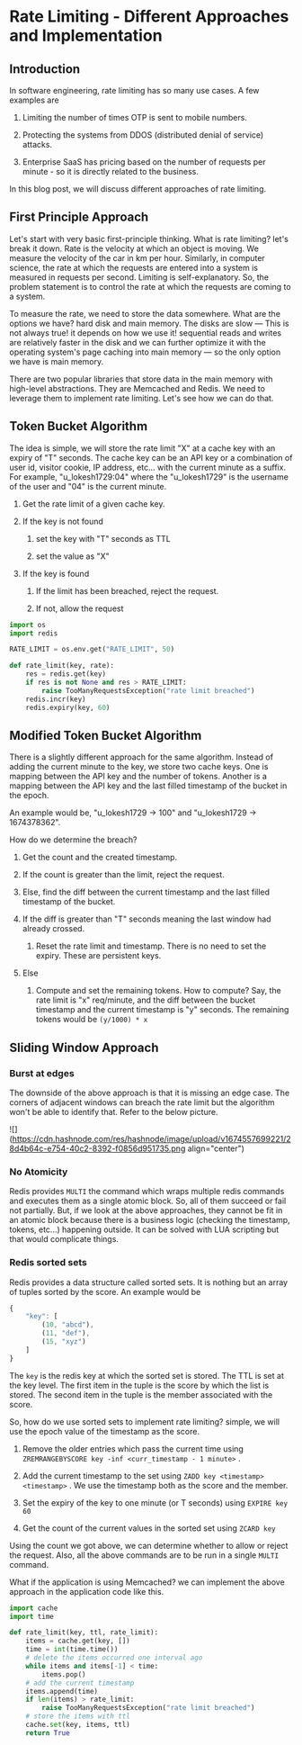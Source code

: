 # Rate Limiting - Different Approaches and Implementation

## Introduction

In software engineering, rate limiting has so many use cases. A few examples are

1. Limiting the number of times OTP is sent to mobile numbers.
    
2. Protecting the systems from DDOS (distributed denial of service) attacks.
    
3. Enterprise SaaS has pricing based on the number of requests per minute - so it is directly related to the business.
    

In this blog post, we will discuss different approaches of rate limiting.

## First Principle Approach

Let's start with very basic first-principle thinking. What is rate limiting? let's break it down. Rate is the velocity at which an object is moving. We measure the velocity of the car in km per hour. Similarly, in computer science, the rate at which the requests are entered into a system is measured in requests per second. Limiting is self-explanatory. So, the problem statement is to control the rate at which the requests are coming to a system.

To measure the rate, we need to store the data somewhere. What are the options we have? hard disk and main memory. The disks are slow — This is not always true! it depends on how we use it! sequential reads and writes are relatively faster in the disk and we can further optimize it with the operating system's page caching into main memory — so the only option we have is main memory.

There are two popular libraries that store data in the main memory with high-level abstractions. They are Memcached and Redis. We need to leverage them to implement rate limiting. Let's see how we can do that.

## Token Bucket Algorithm

The idea is simple, we will store the rate limit "X" at a cache key with an expiry of "T" seconds. The cache key can be an API key or a combination of user id, visitor cookie, IP address, etc... with the current minute as a suffix. For example, "u\_lokesh1729:04" where the "u\_lokesh1729" is the username of the user and "04" is the current minute.

1. Get the rate limit of a given cache key.
    
2. If the key is not found
    
    1. set the key with "T" seconds as TTL
        
    2. set the value as "X"
        
3. If the key is found
    
    1. If the limit has been breached, reject the request.
        
    2. If not, allow the request
        

```python
import os
import redis

RATE_LIMIT = os.env.get("RATE_LIMIT", 50)

def rate_limit(key, rate):
    res = redis.get(key)
    if res is not None and res > RATE_LIMIT:
        raise TooManyRequestsException("rate limit breached")
    redis.incr(key)
    redis.expiry(key, 60)
```

## Modified Token Bucket Algorithm

There is a slightly different approach for the same algorithm. Instead of adding the current minute to the key, we store two cache keys. One is mapping between the API key and the number of tokens. Another is a mapping between the API key and the last filled timestamp of the bucket in the epoch.

An example would be, "u\_lokesh1729 -&gt; 100" and "u\_lokesh1729 -&gt; 1674378362".

How do we determine the breach?

1. Get the count and the created timestamp.
    
2. If the count is greater than the limit, reject the request.
    
3. Else, find the diff between the current timestamp and the last filled timestamp of the bucket.
    
4. If the diff is greater than "T" seconds meaning the last window had already crossed.
    
    1. Reset the rate limit and timestamp. There is no need to set the expiry. These are persistent keys.
        
5. Else
    
    1. Compute and set the remaining tokens. How to compute? Say, the rate limit is "x" req/minute, and the diff between the bucket timestamp and the current timestamp is "y" seconds. The remaining tokens would be `(y/1000) * x`
        

## Sliding Window Approach

### Burst at edges

The downside of the above approach is that it is missing an edge case. The corners of adjacent windows can breach the rate limit but the algorithm won't be able to identify that. Refer to the below picture.

![](https://cdn.hashnode.com/res/hashnode/image/upload/v1674557699221/28d4b64c-e754-40c2-8392-f0856d951735.png align="center")

### No Atomicity

Redis provides `MULTI` the command which wraps multiple redis commands and executes them as a single atomic block. So, all of them succeed or fail not partially. But, if we look at the above approaches, they cannot be fit in an atomic block because there is a business logic (checking the timestamp, tokens, etc...) happening outside. It can be solved with LUA scripting but that would complicate things.

### Redis sorted sets

Redis provides a data structure called sorted sets. It is nothing but an array of tuples sorted by the score. An example would be

```javascript
{
    "key": [
        (10, "abcd"),
        (11, "def"),
        (15, "xyz")
    ]
}
```

The `key` is the redis key at which the sorted set is stored. The TTL is set at the key level. The first item in the tuple is the score by which the list is stored. The second item in the tuple is the member associated with the score.

So, how do we use sorted sets to implement rate limiting? simple, we will use the epoch value of the timestamp as the score.

1. Remove the older entries which pass the current time using `ZREMRANGEBYSCORE key -inf <curr_timestamp - 1 minute>` .
    
2. Add the current timestamp to the set using `ZADD key <timestamp> <timestamp>` . We use the timestamp both as the score and the member.
    
3. Set the expiry of the key to one minute (or T seconds) using `EXPIRE key 60`
    
4. Get the count of the current values in the sorted set using `ZCARD key`
    

Using the count we got above, we can determine whether to allow or reject the request. Also, all the above commands are to be run in a single `MULTI` command.

What if the application is using Memcached? we can implement the above approach in the application code like this.

```python
import cache
import time

def rate_limit(key, ttl, rate_limit):
    items = cache.get(key, [])
    time = int(time.time())
    # delete the items occurred one interval ago
    while items and items[-1] < time:
        items.pop()
    # add the current timestamp
    items.append(time)
    if len(items) > rate_limit:
        raise TooManyRequestsException("rate limit breached")
    # store the items with ttl
    cache.set(key, items, ttl)
    return True
```